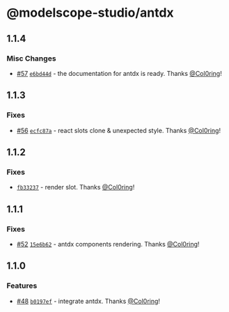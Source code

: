 # @modelscope-studio/antdx

## 1.1.4

### Misc Changes

- [#57](https://github.com/modelscope/modelscope-studio/pull/57) [`e6bd44d`](https://github.com/modelscope/modelscope-studio/commit/e6bd44daefd319f7da07eadf08c3c8d1d962a060) - the documentation for antdx is ready. Thanks [@Col0ring](https://github.com/Col0ring)!

## 1.1.3

### Fixes

- [#56](https://github.com/modelscope/modelscope-studio/pull/56) [`ecfc87a`](https://github.com/modelscope/modelscope-studio/commit/ecfc87aac228556f89871abc6fa735ab4be9c533) - react slots clone & unexpected style. Thanks [@Col0ring](https://github.com/Col0ring)!

## 1.1.2

### Fixes

- [`fb33237`](https://github.com/modelscope/modelscope-studio/commit/fb332375b552c8debdaee1102d2cc4d94a1759f9) - render slot. Thanks [@Col0ring](https://github.com/Col0ring)!

## 1.1.1

### Fixes

- [#52](https://github.com/modelscope/modelscope-studio/pull/52) [`15e6b62`](https://github.com/modelscope/modelscope-studio/commit/15e6b624a13b32e7fc82ca54ec0329949079f189) - antdx components rendering. Thanks [@Col0ring](https://github.com/Col0ring)!

## 1.1.0

### Features

- [#48](https://github.com/modelscope/modelscope-studio/pull/48) [`b0197ef`](https://github.com/modelscope/modelscope-studio/commit/b0197ef7ede322e2c40b4e1dcc6480530a62490e) - integrate antdx. Thanks [@Col0ring](https://github.com/Col0ring)!
